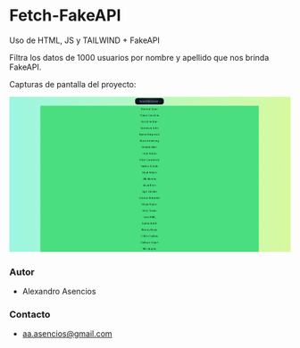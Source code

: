 # Fetch-FakeAPI
Uso de HTML, JS y TAILWIND + FakeAPI 

Filtra los datos de 1000 usuarios por nombre y apellido que nos brinda FakeAPI.

Capturas de pantalla del proyecto: 

![Imagen del proyecto](./public/fetch.png)

### Autor
- Alexandro Asencios

### Contacto
- [aa.asencios@gmail.com](mailto:aa.asenciosg@gmail.com)
